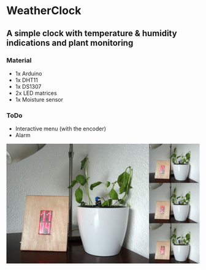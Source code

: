 # WeatherClock
## A simple clock with temperature & humidity indications and plant monitoring

### Material
- 1x Arduino
- 1x DHT11
- 1x DS1307
- 2x LED matrices
- 1x Moisture sensor

### ToDo
- Interactive menu (with the encoder)
- Alarm

![Weather Clock](WeatherClock.jpg)
